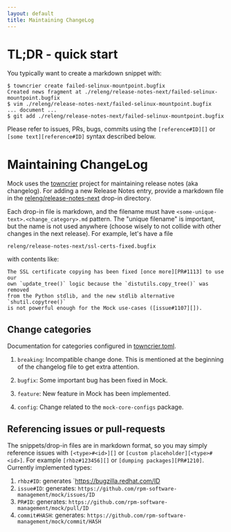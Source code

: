```yaml
---
layout: default
title: Maintaining ChangeLog
---
```


# TL;DR - quick start

You typically want to create a markdown snippet with:

    $ towncrier create failed-selinux-mountpoint.bugfix
    Created news fragment at ./releng/release-notes-next/failed-selinux-mountpoint.bugfix
    $ vim ./releng/release-notes-next/failed-selinux-mountpoint.bugfix
    ... document ...
    $ git add ./releng/release-notes-next/failed-selinux-mountpoint.bugfix

Please refer to issues, PRs, bugs, commits using the
`[reference#ID][]` or `[some text][reference#ID]` syntax described below.

# Maintaining ChangeLog

Mock uses the [towncrier](https://github.com/twisted/towncrier) project for
maintaining release notes (aka changelog).  For adding a new Release Notes
entry, provide a markdown file in the
[releng/release-notes-next](https://github.com/rpm-software-management/mock/tree/main/releng/release-notes-next)
drop-in directory.

Each drop-in file is markdown, and the filename must have
`<some-unique-text>.<change_category>.md` pattern.  The "unique filename" is
important, but the name is not used anywhere (choose wisely to not collide with
other changes in the next release).  For example, let's have a file

    releng/release-notes-next/ssl-certs-fixed.bugfix

with contents like:

    The SSL certificate copying has been fixed [once more][PR#1113] to use our
    own `update_tree()` logic because the `distutils.copy_tree()` was removed
    from the Python stdlib, and the new stdlib alternative `shutil.copytree()`
    is not powerful enough for the Mock use-cases ([issue#1107][]).

## Change categories

Documentation for categories configured in
[towncrier.toml](https://github.com/rpm-software-management/mock/blob/main/towncrier.toml).


1. `breaking`: Incompatible change done.  This is mentioned at the beginning of
   the changelog file to get extra attention.

1. `bugfix`: Some important bug has been fixed in Mock.

1. `feature`: New feature in Mock has been implemented.

1. `config`: Change related to the `mock-core-configs` package.


## Referencing issues or pull-requests

The snippets/drop-in files are in markdown format, so you may simply reference
issues with `[<type>#<id>][]` or `[custom placeholder][<type>#<id>]`.  For
example `[rhbz#123456][]` or `[dumping packages][PR#1210]`.  Currently
implemented types:

1. `rhbz#ID`: generates `https://bugzilla.redhat.com/ID
1. `issue#ID`: generates: `https://github.com/rpm-software-management/mock/issues/ID`
1. `PR#ID`: generates: `https://github.com/rpm-software-management/mock/pull/ID`
1. `commit#HASH`: generates: `https://github.com/rpm-software-management/mock/commit/HASH`
